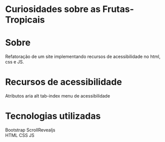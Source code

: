 # Curiosidades sobre as Frutas-Tropicais
# Sobre
Refatoração de um site implementando recursos de acessibilidade no html, css e JS.

# Recursos de acessibilidade
Atributos aria
alt
tab-index
menu de acessibilidade

# Tecnologias utilizadas
Bootstrap 
ScrollRevealjs  
HTML
CSS
JS
